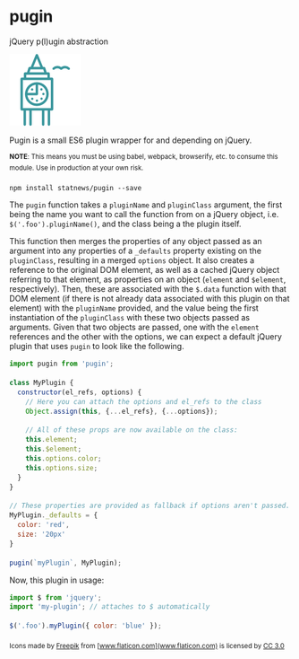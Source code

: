 # pugin

jQuery p(l)ugin abstraction

![big ben](big-ben.png)

Pugin is a small ES6 plugin wrapper for and depending on jQuery.

<sup>**NOTE**: This means you must be using babel, webpack, browserify, etc. to consume this module. Use in production at your own risk.</sup>

`npm install statnews/pugin --save`

The `pugin` function takes a `pluginName` and `pluginClass` argument, the first being the name you want to call the function from on a jQuery object, i.e. `$('.foo').pluginName()`, and the class being a the plugin itself. 

This function then merges the properties of any object passed as an argument into any properties of a `_defaults` property existing on the `pluginClass`, resulting in a merged `options` object. It also creates a reference to the original DOM element, as well as a cached jQuery object referring to that element, as properties on an object (`element` and `$element`, respectively). Then, these are associated with the `$.data` function with that DOM element (if there is not already data associated with this plugin on that element) with the `pluginName` provided, and the value being the first instantiation of the `pluginClass` with these two objects passed as arguments. Given that two objects are passed, one with the `element` references and the other with the options, we can expect a default jQuery plugin that uses `pugin` to look like the following.

```javascript
import pugin from 'pugin';

class MyPlugin {
  constructor(el_refs, options) {
    // Here you can attach the options and el_refs to the class
    Object.assign(this, {...el_refs}, {...options});
    
    // All of these props are now available on the class:
    this.element;
    this.$element;
    this.options.color;
    this.options.size;
  }
}

// These properties are provided as fallback if options aren't passed.
MyPlugin._defaults = {
  color: 'red',
  size: '20px'
}

pugin(`myPlugin`, MyPlugin);
```

Now, this plugin in usage:
```javascript
import $ from 'jquery';
import 'my-plugin'; // attaches to $ automatically

$('.foo').myPlugin({ color: 'blue' });
```

<sub>Icons made by [Freepik](http://www.flaticon.com/authors/freepik) from [www.flaticon.com](www.flaticon.com) is licensed by [CC 3.0](http://creativecommons.org/licenses/by/3.0/)</sub>
